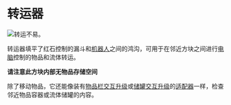 # 转运器

![转运不易。](oredict:opencomputers:transposer)

转运器填平了红石控制的漏斗和[机器人](robot.md)之间的鸿沟，可用于在邻近方块之间进行[电脑](../general/computer.md)控制的物品和流体转运。

**请注意此方块内部无物品存储空间**

除了移动物品，它还能像装有[物品栏交互升级](../item/inventoryControllerUpgrade.md)或[储罐交互升级](../item/tankControllerUpgrade.md)的[适配器](adapter.md)一样，检查邻近物品容器或流体储罐的内容。
